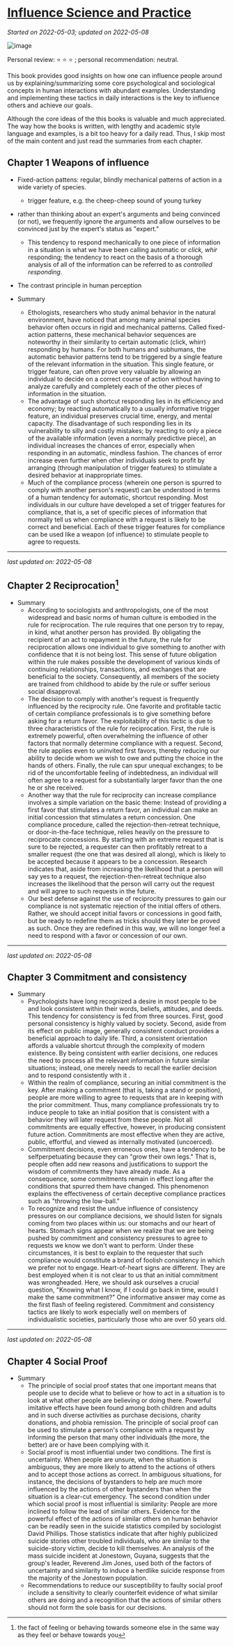 # [Influence Science and Practice](https://github.com/askming/Personal-reading/issues/13)

_Started on 2022-05-03; updated on 2022-05-08_


![image](https://user-images.githubusercontent.com/5671771/167316185-5646b360-c875-4b43-b63b-f8b711428041.png)

Personal review: ⭐ ⭐ ⭐ ; personal recommendation: neutral.

This book provides good insights on how one can influence people around us by explaining/summarizing some core psychological and sociological concepts in human interactions with abundant examples. Understanding and implementing these tactics in daily interactions is the key to influence others and achieve our goals.

Although the core ideas of the this books is valuable and much appreciated. The way how the books is written, with lengthy and academic style language and examples, is a bit too heavy for a daily read. Thus, I skip most of the main content and just read the summaries from each chapter.

## Chapter 1 Weapons of influence

- Fixed-action pattens: regular, blindly mechanical patterns of action in a wide variety of species.
  - trigger feature, e.g. the cheep-cheep sound of young turkey

- rather than thinking about an expert's arguments and being convinced (or not), we frequently ignore the arguments and allow ourselves to be convinced just by the expert's status as "expert."
  - This tendency to respond mechanically to one piece of information in a situation is what we have been calling automatic or _click, whir_ responding; the tendency to react on the basis of a thorough analysis of all of the information can be referred to as _controlled responding_. 

- The contrast principle in human perception 

- Summary
  - Ethologists, researchers who study animal behavior in the natural environment, have noticed that among many animal species behavior often occurs in rigid and mechanical patterns. Called fixed-action patterns, these mechanical behavior sequences are noteworthy in their similarity to certain automatic (click, whirr) responding by humans. For both humans and subhumans, the automatic behavior patterns tend to be triggered by a single feature of the relevant information in the situation. This single feature, or trigger feature, can often prove very valuable by allowing an individual to decide on a correct course of action without having to analyze carefully and completely each of the other pieces of information in the situation.
  - The advantage of such shortcut responding lies in its efficiency and economy; by reacting automatically to a usually informative trigger feature, an individual preserves crucial time, energy, and mental capacity. The disadvantage of such responding lies in its vulnerability to silly and costly mistakes; by reacting to only a piece of the available information (even a normally predictive piece), an individual increases the chances of error, especially when responding in an automatic, mindless fashion. The chances of error increase even further when other individuals seek to profit by arranging (through manipulation of trigger features) to stimulate a desired behavior at inappropriate times.
  - Much of the compliance process (wherein one person is spurred to comply with another person's request) can be understood in terms of a human tendency for automatic, shortcut responding. Most individuals in our culture have developed a set of trigger features for compliance, that is, a set of specific pieces of information that normally tell us when compliance with a request is likely to be correct and beneficial. Each of these trigger features for compliance can be used like a weapon (of influence) to stimulate people to agree to requests.

---

_last updated on: 2022-05-08_

## Chapter 2 Reciprocation[^1]

- Summary
  - According to sociologists and anthropologists, one of the most widespread and basic norms of human culture is embodied in the rule for reciprocation. The rule requires that one person try to repay, in kind, what another person has provided. By obligating the recipient of an act to repayment in the future, the rule for reciprocation allows one individual to give something to another with confidence that it is not being lost. This sense of future obligation within the rule makes possible the development of various kinds of continuing relationships, transactions, and exchanges that are beneficial to the society. Consequently, all members of the society are trained from childhood to abide by the rule or suffer serious social disapproval.
  - The decision to comply with another's request is frequently influenced by the reciprocity rule. One favorite and profitable tactic of certain compliance professionals is to give something before asking for a return favor. The exploitability of this tactic is due to three characteristics of the rule for reciprocation. First, the rule is extremely powerful, often overwhelming the influence of other factors that normally determine compliance with a request. Second, the rule applies even to uninvited first favors, thereby reducing our ability to decide whom we wish to owe and putting the choice in the hands of others. Finally, the rule can spur unequal exchanges; to be rid of the uncomfortable feeling of indebtedness, an individual will often agree to a request for a substantially larger favor than the one he or she received.
  - Another way that the rule for reciprocity can increase compliance involves a simple variation on the basic theme: Instead of providing a first favor that stimulates a return favor, an individual can make an initial concession that stimulates a return concession. One compliance procedure, called the rejection-then-retreat technique, or door-in-the-face technique, relies heavily on the pressure to reciprocate concessions. By starting with an extreme request that is sure to be rejected, a requester can then profitably retreat to a smaller request (the one that was desired all along), which is likely to be accepted because it appears to be a concession. Research indicates that, aside from increasing the likelihood that a person will say yes to a request, the rejection-then-retreat technique also increases the likelihood that the person will carry out the request and will agree to such requests in the future.
  - Our best defense against the use of reciprocity pressures to gain our compliance is not systematic rejection of the initial offers of others. Rather, we should accept initial favors or concessions in good faith, but be ready to redefine them as tricks should they later be proved as such. Once they are redefined in this way, we will no longer feel a need to respond with a favor or concession of our own.


[^1]: the fact of feeling or behaving towards someone else in the same way as they feel or behave towards you

---

_last updated on: 2022-05-08_

## Chapter 3 Commitment and consistency

- Summary
  - Psychologists have long recognized a desire in most people to be and look consistent within their words, beliefs, attitudes, and deeds. This tendency for consistency is fed from three sources. First, good personal consistency is highly valued by society. Second, aside from its effect on public image, generally consistent conduct provides a beneficial approach to daily life. Third, a consistent orientation affords a valuable shortcut through the complexity of modern existence. By being consistent with earlier decisions, one reduces the need to process all the relevant information in future similar situations; instead, one merely needs to recall the earlier decision and to respond consistently with it .
  - Within the realm of compliance, securing an initial commitment is the key. After making a commitment (that is, taking a stand or position), people are more willing to agree to requests that are in keeping with the prior commitment. Thus, many compliance professionals try to induce people to take an initial position that is consistent with a behavior they will later request from these people. Not all commitments are equally effective, however, in producing consistent future action. Commitments are most effective when they are active, public, effortful, and viewed as internally motivated (uncoerced).
  - Commitment decisions, even erroneous ones, have a tendency to be selfperpetuating because they can "grow their own legs." That is, people often add new reasons and justifications to support the wisdom of commitments they have already made. As a consequence, some commitments remain in effect long after the conditions that spurred them have changed. This phenomenon explains the effectiveness of certain deceptive compliance practices such as "throwing the low-ball."
  - To recognize and resist the undue influence of consistency pressures on our compliance decisions, we should listen for signals coming from two places within us: our stomachs and our heart of hearts. Stomach signs appear when we realize that we are being pushed by commitment and consistency pressures to agree to requests we know we don't want to perform. Under these circumstances, it is best to explain to the requester that such compliance would constitute a brand of foolish consistency in which we prefer not to engage. Heart-of-heart signs are different. They are best employed when it is not clear to us that an initial commitment was wrongheaded. Here, we should ask ourselves a crucial question, "Knowing what I know, if I could go back in time, would I make the same commitment?" One informative answer may come as the first flash of feeling registered. Commitment and consistency tactics are likely to work especially well on members of individualistic societies, particularly those who are over 50 years old.


---

_last updated on: 2022-05-08_

## Chapter 4 Social Proof

- Summary
  - The principle of social proof states that one important means that people use to decide what to believe or how to act in a situation is to look at what other people are believing or doing there. Powerful imitative effects have been found among both children and adults and in such diverse activities as purchase decisions, charity donations, and phobia remission. The principle of social proof can be used to stimulate a person's compliance with a request by informing the person that many other individuals (the more, the better) are or have been complying with it.
  - Social proof is most influential under two conditions. The first is uncertainty. When people are unsure, when the situation is ambiguous, they are more likely to attend to the actions of others and to accept those actions as correct. In ambiguous situations, for instance, the decisions of bystanders to help are much more influenced by the actions of other bystanders than when the situation is a clear-cut emergency. The second condition under which social proof is most influential is similarity: People are more inclined to follow the lead of similar others. Evidence for the powerful effect of the actions of similar others on human behavior can be readily seen in the suicide statistics compiled by sociologist David Phillips. Those statistics indicate that after highly publicized suicide stories other troubled individuals, who are similar to the suicide-story victim, decide to kill themselves. An analysis of the mass suicide incident at Jonestown, Guyana, suggests that the group's leader, Reverend Jim Jones, used both of the factors of uncertainty and similarity to induce a herdlike suicide response from the majority of the Jonestown population.
  - Recommendations to reduce our susceptibility to faulty social proof include a sensitivity to clearly counterfeit evidence of what similar others are doing and a recognition that the actions of similar others should not form the sole basis for our decisions.

